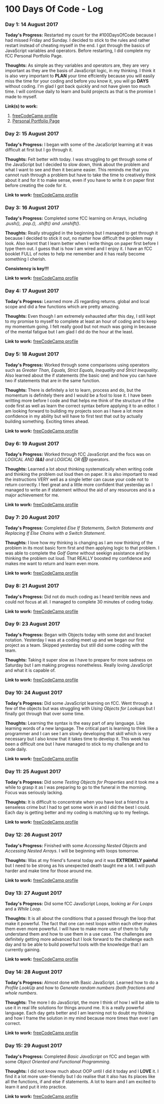 # 100 Days Of Code - Log

### Day 1: 14 August 2017

**Today's Progress:** Restarted my count for the #100DaysOfCode because I had missed Friday and Sunday. I decided to stick to the rules and rather restart instead of cheating myself in the end. I got through the basics of JavaScript variables and operators. Before restarting, I did complete my fCC Personal Portfolio Page.

**Thoughts:** As simple as they variables and operators are, they are very important as they are the basis of JavaScript logic, in my thinking. I think it is also very important to **PLAN** your time effciently because you will easily miss the time for your coding and before you know it, you will go **DAYS** without coding. I'm glad I got back quickly and not have given too much time. I will continue daily to learn and build projects as that is the promise I made to myself.


**Link(s) to work:**
1. [freeCodeCamp profile](https://www.freecodecamp.com/gabelep)
2. [Personal Portfolio Page](https://codepen.io/GabeLep/pen/zomQWV)

### Day 2: 15 August 2017

**Today's Progress:** I began with some of the JacaScript learning at it was difficult at first but I go through it. 

**Thoughts:** Felt better with today. I was struggling to get through some of the JavaScript but I decided to slow down, think about the problem and what I want to see and then it became easier. This reminds me that you cannot rush through a problem but have to take the time to creatively think about it and for it to make sense, even if you have to write it on paper first before creating the code for it.


**Link to work:** [freeCodeCamp profile](https://www.freecodecamp.com/gabelep)

### Day 3: 16 August 2017

**Today's Progress:** Completed some fCC learning on Arrays, including *.push(), .pop.(), .shift() and .unshift()*. 

**Thoughts:** Really struggled in the beginning but I managed to get through it because I decided to stick it out, no matter how difficult the problem may look. Also learnt that I learn better when I write things on paper first before I type them out. I guess that is how I am wired and I enjoy it. I have an fCC booklet FULL of notes to help me remember and it has really become something I cherish.

**Consistency is key!!!**

**Link to work:** [freeCodeCamp profile](https://www.freecodecamp.com/gabelep)

### Day 4: 17 August 2017

**Today's Progress:** Learned more JS regarding returns. global and local scope and did a few functions which are pretty amazing.

**Thoughts:** Even though I am extremely exhausted after this day, I still kept to my promise to myself to complete at least an hour of coding and to keep my momentum going.
I felt really good but not much was going in because of the mental fatigue but I am glad I did do the hour at the least.

**Link to work:** [freeCodeCamp profile](https://www.freecodecamp.com/gabelep)

### Day 5: 18 August 2017

**Today's Progress:** Worked through some comparisons using operators such as *Greater Than, Equals, Strict Equals, Inequality and Strict Inequality*. Also learned about the if statements (the basic one) and how you can have two if statements that are in the same function.

**Thoughts:** There is definitely a lot to learn, process and do, but the momentum is definitely there and I would be a fool to lose it. I have been writting more before I code and that helps me think of the structure of the code first as well as learn the correct syntax before applying it to an editor. I am looking forward to building my projects soon as I have a lot more confidence in my ability but will have to first test that out by actually building something.
Exciting times ahead.

**Link to work:** [freeCodeCamp profile](https://www.freecodecamp.com/gabelep)

### Day 6: 19 August 2017

**Today's Progress:** Worked through fCC JavaScript and the focs was on *LOGICAL AND **(&&)** and LOGICAL OR **(||)*** operators.

**Thoughts:** Learned a lot about thinking systematically when writing code and thinking the problem out loud then on paper. It is also important to read the instructions VERY well as a single letter can cause your code not to return correctly. I feel great and a little more confident that yesterday as I managed to write an if statement without the aid of any resources and is a major achievement for me.

**Link to work:** [freeCodeCamp profile](https://www.freecodecamp.com/gabelep)

### Day 7: 20 August 2017

**Today's Progress:** Completed *Else If Statements, Switch Statements and Replacing If Else Chains with a Switch Statement*. 

**Thoughts:** I love how my thinking is changing as I am now thinking of the problem in its most basic form first and then applying logic to that problem. I was able to complete the *Golf Game* without seekign assistance and by thinking the problem out loud. That REALLY boosted my confidence and makes me want to return and learn even more.

**Link to work:** [freeCodeCamp profile](https://www.freecodecamp.com/gabelep)

### Day 8: 21 August 2017

**Today's Progress:** Did not do much coding as I heard terrible news and could not focus at all. I managed to complete 30 minutes of coding today.

**Link to work:** [freeCodeCamp profile](https://www.freecodecamp.com/gabelep)

### Day 9: 23 August 2017

**Today's Progress:** Began with Objects today with some dot and bracket notation. Yesterday I was at a coding meet up and we began our first project as a team. Skipped yesterday but still did some coding with the team.

**Thoughts:** Taking it super slow as I have to prepare for more sadness on Saturday but I am making progress nonetheless. Really loving JavaScript and what it is capable of.

**Link to work:** [freeCodeCamp profile](https://www.freecodecamp.com/gabelep)

### Day 10: 24 August 2017

**Today's Progress:** Did some JavaScript learning on fCC. Went through a few of the objects but was struggling with *Using Objects for Lookups* but I finally got through that over some time.

**Thoughts:** Learning the syntax is the easy part of any language. Like learning words of a new language. The critical part is learning to think like a programmer and I can see I am slowly developing that skill which is very necessary but I also know that it takes time to develop it. This week has been a difficult one but I have managed to stick to my challenge and to code daily.

**Link to work:** [freeCodeCamp profile](https://www.freecodecamp.com/gabelep)


### Day 11: 25 August 2017

**Today's Progress:** Did some *Testing Objects for Properties* and it took me a while to grasp it as I was preparing to go to the funeral in the morning. Focus was seriously lacking.

**Thoughts:** It is difficult to concentrate when you have lost a friend to a senseless crime but I had to get some work in and I did the best I could. Each day is getting better and my coding is matching up to my feelings. 

**Link to work:** [freeCodeCamp profile](https://www.freecodecamp.com/gabelep)

### Day 12: 26 August 2017

**Today's Progress:** Finished with some *Accessing Nested Objects* and *Accessing Nested Arrays*. I will be beginning with loops tomorrow.

**Thoughts:** Was at my friend's funeral today and it was **EXTREMELY painful** but I need to be strong as his unexpected death taught me a lot. I will push harder and make time for those around me.

**Link to work:** [freeCodeCamp profile](https://www.freecodecamp.com/gabelep)

### Day 13: 27 August 2017

**Today's Progress:** Did some fCC JavaScript Loops, looking ar *For Loops* and a *While Loop*.

**Thoughts:** It is all about the conditions that a passed through the loop that make it powerful. The fact that one can nest loops within each other makes them even more powerful. I will have to make more use of them to fully understand them and how to use them in a use case. The challenges are definitely getting more advanced but I look forward to the challenge each day and to be able to build powerful tools with the knowledge that I am currently gaining.

**Link to work:** [freeCodeCamp profile](https://www.freecodecamp.com/gabelep)

### Day 14: 28 August 2017

**Today's Progress:** Almost done with Basic JavaScript. Learned how to do a *Profile LookUp* and how to *Generate random numbers (both fractions and whole numbers*. 

**Thoughts:** The more I do JavaScript, the more I think of how I will be able to use it in real life solutions for things around me. It is a really powerful language. Each day gets better and I am learning not to doubt my thinking and how I frame the solution in my mind because more times than ever I am correct.

**Link to work:** [freeCodeCamp profile](https://www.freecodecamp.com/gabelep)

### Day 15: 29 August 2017

**Today's Progress:** Completed *Basic JavaScript* on fCC and began with some *Object Oriented and Functional Programming*. 

**Thoughts:** I did not know much about OOP until I did it today and I **LOVE** it. I find it a lot more user-friendly but I do realise that it also has its places like all the functions, if and else if statements. A lot to learn and I am excited to learn it and put it into practice.

**Link to work:** [freeCodeCamp profile](https://www.freecodecamp.com/gabelep)

